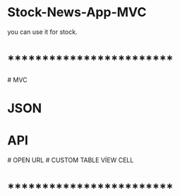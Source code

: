 # Stock-News-App-MVC
you can use it for stock. 

# ************************
# MVC
# JSON 
# API 
# OPEN URL
# CUSTOM TABLE VİEW CELL 
# ************************

